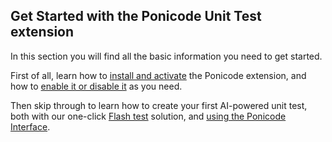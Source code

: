 ## Get Started with the Ponicode Unit Test extension

In this section you will find all the basic information you need to get started.

First of all, learn how to [install and activate](ut_extension/get_started/installation.md) the Ponicode extension, and how to [enable it or disable it](ut_extension/get_started/first_steps/startStopPonicode.md) as you need.

Then skip through to learn how to create your first AI-powered unit test, both with our one-click [Flash test](ut_extension/get_started/first_steps/firstFlashTest.md) solution, and [using the Ponicode Interface](ut_extension/get_started/first_steps/firstUtGUI.md).
